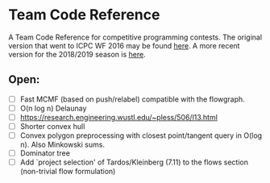 # Team Code Reference

A Team Code Reference for competitive programming contests. The original version that went to ICPC WF 2016 may be found [here](http://www.timonknigge.com/competitive-programming/tcr.pdf).
A more recent version for the 2018/2019 season is [here](http://www.timonknigge.com/competitive-programming/tcr-eth.pdf).

## Open:

- [ ] Fast MCMF (based on push/relabel) compatible with the flowgraph.
- [ ] O(n log n) Delaunay
- [ ] https://research.engineering.wustl.edu/~pless/506/l13.html
- [ ] Shorter convex hull
- [ ] Convex polygon preprocessing with closest point/tangent query in O(log n). Also Minkowski sums.
- [ ] Dominator tree
- [ ] Add `project selection' of Tardos/Kleinberg (7.11) to the flows section (non-trivial flow formulation)
